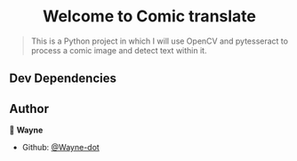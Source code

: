 <h1 align="center">Welcome to Comic translate </h1>
<p>
</p>

> This is a Python project in which I will use OpenCV and pytesseract to process a comic image and detect text within it.


## Dev Dependencies

## Author

👤 **Wayne**

* Github: [@Wayne-dot](https://github.com/Wayne-dot)
